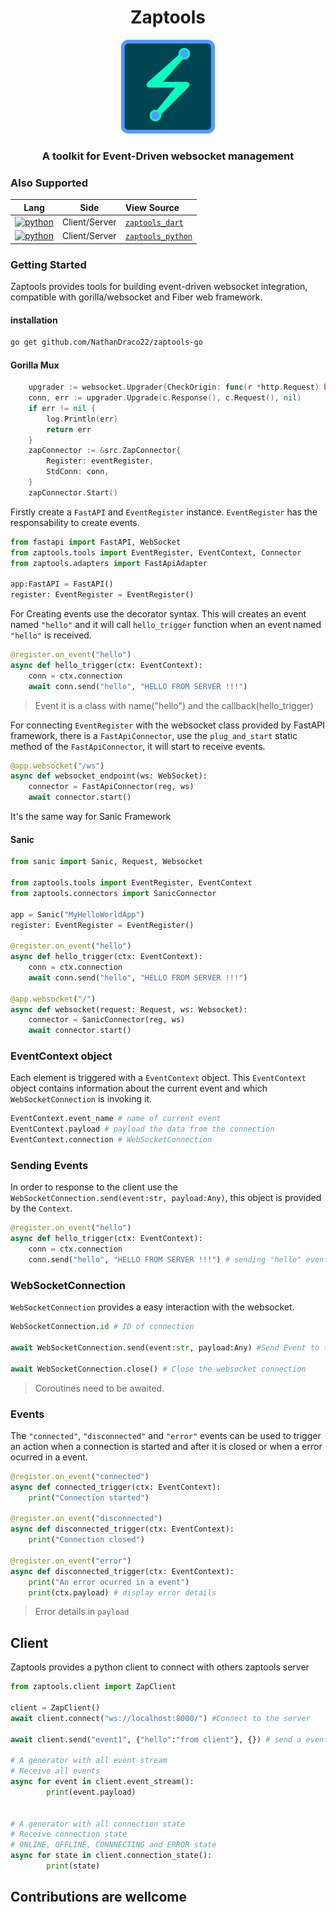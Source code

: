 <h1 align="center">Zaptools</h1>

<p align="center">
  <img src="https://raw.githubusercontent.com/NathanDraco22/zaptools-dart/main/assets/zaptools-logo-150.png" />
  <h3 align="center">
    A toolkit for Event-Driven websocket management
  <h3>
</p>

### Also Supported
| Lang               |Side  |View Source                                                                                           |
|:------------------:|:----:|:------------------------------------------------------------------------------------------------------|
|<a href="https://dart.dev" target="_blank"> <img src="https://www.vectorlogo.zone/logos/dartlang/dartlang-icon.svg" alt="python" width="25" height="25"/> </a>| Client/Server |[`zaptools_dart`](https://github.com/NathanDraco22/zaptools-dart)|
|<a href="https://www.python.org" target="_blank"> <img src="https://upload.wikimedia.org/wikipedia/commons/archive/c/c3/20220730085403%21Python-logo-notext.svg" alt="python" width="25" height="25"/> </a>| Client/Server |[`zaptools_python`](https://github.com/NathanDraco22/zaptools-python)|

### Getting Started

Zaptools provides tools for building event-driven websocket integration, compatible with gorilla/websocket and Fiber web framework.


#### installation
``` bash
go get github.com/NathanDraco22/zaptools-go
```

#### Gorilla Mux
```go
	upgrader := websocket.Upgrader{CheckOrigin: func(r *http.Request) bool { return true }}
	conn, err := upgrader.Upgrade(c.Response(), c.Request(), nil)
	if err != nil {
		log.Println(err)
		return err
	}
	zapConnector := &src.ZapConnector{
		Register: eventRegister,
		StdConn: conn,
	}
	zapConnector.Start()

```

Firstly create a `FastAPI` and `EventRegister` instance. `EventRegister` has the responsability to create events.
```python
from fastapi import FastAPI, WebSocket
from zaptools.tools import EventRegister, EventContext, Connector
from zaptools.adapters import FastApiAdapter

app:FastAPI = FastAPI()
register: EventRegister = EventRegister() 
```
For Creating events use the decorator syntax.
This will creates an event named `"hello"` and it will call `hello_trigger` function when an event named `"hello"` is received.
```python
@register.on_event("hello") 
async def hello_trigger(ctx: EventContext):
    conn = ctx.connection
    await conn.send("hello", "HELLO FROM SERVER !!!") 
```
> Event it is a class with name("hello") and the callback(hello_trigger)

For connecting `EventRegister` with the websocket class provided by FastAPI framework, there is a `FastApiConnector`, use the `plug_and_start` static method of the `FastApiConnector`, it will start to receive events.
```python
@app.websocket("/ws")
async def websocket_endpoint(ws: WebSocket):
    connector = FastApiConnector(reg, ws)
    await connector.start()
```

It's the same way for Sanic Framework
#### Sanic
```python
from sanic import Sanic, Request, Websocket

from zaptools.tools import EventRegister, EventContext
from zaptools.connectors import SanicConnector

app = Sanic("MyHelloWorldApp")
register: EventRegister = EventRegister()

@register.on_event("hello") 
async def hello_trigger(ctx: EventContext):
    conn = ctx.connection
    await conn.send("hello", "HELLO FROM SERVER !!!") 

@app.websocket("/")
async def websocket(request: Request, ws: Websocket):
    connector = SanicConnector(reg, ws)
    await connector.start()

```
### EventContext object
Each element is triggered with a `EventContext` object. This `EventContext` object contains information about the current event and which `WebSocketConnection` is invoking it.
```python
EventContext.event_name # name of current event
EventContext.payload # payload the data from the connection
EventContext.connection # WebSocketConnection 
```
### Sending Events
In order to response to the client use the `WebSocketConnection.send(event:str, payload:Any)`, this object is provided by the `Context`.
```python
@register.on_event("hello") 
async def hello_trigger(ctx: EventContext):
    conn = ctx.connection
    conn.send("hello", "HELLO FROM SERVER !!!") # sending "hello" event to client with a payload.
```
### WebSocketConnection
`WebSocketConnection` provides a easy interaction with the websocket.

```python
WebSocketConnection.id # ID of connection

await WebSocketConnection.send(event:str, payload:Any) #Send Event to the client

await WebSocketConnection.close() # Close the websocket connection
```
> Coroutines need to be awaited.

### Events

The `"connected"`, `"disconnected"` and `"error"` events can be used to trigger an action when a connection is started and after it is closed or when a error ocurred in a event.

```python
@register.on_event("connected")
async def connected_trigger(ctx: EventContext):
    print("Connection started")

@register.on_event("disconnected")
async def disconnected_trigger(ctx: EventContext):
    print("Connection closed")

@register.on_event("error")
async def disconnected_trigger(ctx: EventContext):
    print("An error ocurred in a event")
    print(ctx.payload) # display error details
```
> Error details in `payload`

## Client

Zaptools provides a python client to connect with others zaptools server

```python
from zaptools.client import ZapClient

client = ZapClient()
await client.connect("ws://localhost:8000/") #Connect to the server

await client.send("event1", {"hello":"from client"}, {}) # send a event

# A generator with all event stream
# Receive all events
async for event in client.event_stream(): 
        print(event.payload)


# A generator with all connection state
# Receive connection state
# ONLINE, OFFLINE, CONNNECTING and ERROR state
async for state in client.connection_state(): 
        print(state)

```


## Contributions are wellcome
